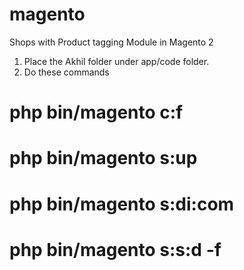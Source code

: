 # magento
Shops with Product tagging Module in Magento 2

1. Place the Akhil folder under app/code folder.
2. Do these commands
# php bin/magento c:f
# php bin/magento s:up
# php bin/magento s:di:com
# php bin/magento s:s:d -f
